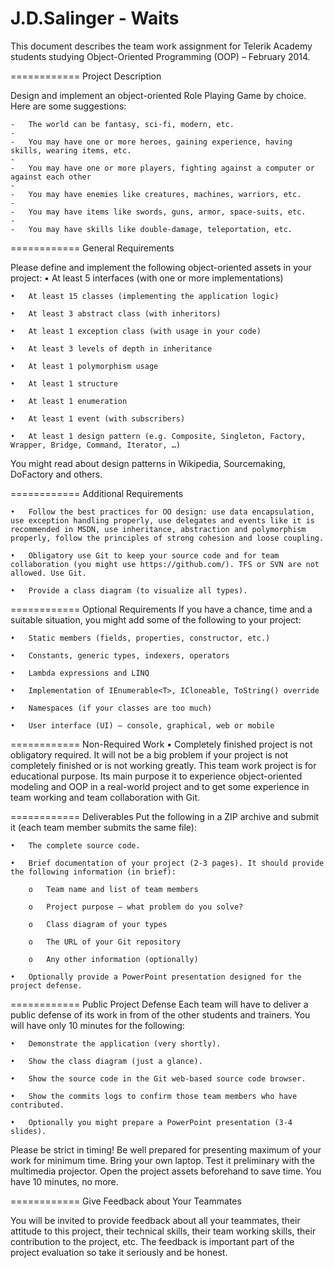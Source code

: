 J.D.Salinger - Waits
============
This document describes the team work assignment for Telerik Academy students studying Object-Oriented Programming (OOP) – February 2014.

============
Project Description

Design and implement an object-oriented Role Playing Game by choice. Here are some suggestions:
		
	-	The world can be fantasy, sci-fi, modern, etc.
	-	
	-	You may have one or more heroes, gaining experience, having skills, wearing items, etc.
	-	
	-	You may have one or more players, fighting against a computer or against each other
	-	
	-	You may have enemies like creatures, machines, warriors, etc. 
	-	
	-	You may have items like swords, guns, armor, space-suits, etc.
	-	
	-	You may have skills like double-damage, teleportation, etc.

============
General Requirements

Please define and implement the following object-oriented assets in your project:
	•	At least 5 interfaces (with one or more implementations)
	
	•	At least 15 classes (implementing the application logic)
	
	•	At least 3 abstract class (with inheritors)
	
	•	At least 1 exception class (with usage in your code)
	
	•	At least 3 levels of depth in inheritance
	
	•	At least 1 polymorphism usage
	
	•	At least 1 structure
	
	•	At least 1 enumeration
	
	•	At least 1 event (with subscribers)
	
	•	At least 1 design pattern (e.g. Composite, Singleton, Factory, Wrapper, Bridge, Command, Iterator, …)
	
You might read about design patterns in Wikipedia, Sourcemaking, DoFactory and others.

============
Additional Requirements

	•	Follow the best practices for OO design: use data encapsulation, use exception handling properly, use delegates and events like it is recommended in MSDN, use inheritance, abstraction and polymorphism properly, follow the principles of strong cohesion and loose coupling.
	
	•	Obligatory use Git to keep your source code and for team collaboration (you might use https://github.com/). TFS or SVN are not allowed. Use Git.
	
	•	Provide a class diagram (to visualize all types).
	
============
Optional Requirements
If you have a chance, time and a suitable situation, you might add some of the following to your project:

	•	Static members (fields, properties, constructor, etc.)
	
	•	Constants, generic types, indexers, operators
	
	•	Lambda expressions and LINQ
	
	•	Implementation of IEnumerable<T>, ICloneable, ToString() override
	
	•	Namespaces (if your classes are too much) 
	
	•	User interface (UI) – console, graphical, web or mobile
	
============
Non-Required Work
•	Completely finished project is not obligatory required. It will not be a big problem if your project is not completely finished or is not working greatly. This team work project is for educational purpose. Its main purpose it to experience object-oriented modeling and OOP in a real-world project and to get some experience in team working and team collaboration with Git. 

============
Deliverables
Put the following in a ZIP archive and submit it (each team member submits the same file):

	•	The complete source code.
	
	•	Brief documentation of your project (2-3 pages). It should provide the following information (in brief):
	
		o	Team name and list of team members
		
		o	Project purpose – what problem do you solve?
		
		o	Class diagram of your types
		
		o	The URL of your Git repository
		
		o	Any other information (optionally)
		
	•	Optionally provide a PowerPoint presentation designed for the project defense.
	
============
Public Project Defense
Each team will have to deliver a public defense of its work in from of the other students and trainers. You will have only 10 minutes for the following:

	•	Demonstrate the application (very shortly).
	
	•	Show the class diagram (just a glance).
	
	•	Show the source code in the Git web-based source code browser.
	
	•	Show the commits logs to confirm those team members who have contributed.
	
	•	Optionally you might prepare a PowerPoint presentation (3-4 slides).
	
Please be strict in timing! Be well prepared for presenting maximum of your work for minimum time. Bring your own laptop. Test it preliminary with the multimedia projector. Open the project assets beforehand to save time. You have 10 minutes, no more.

============
Give Feedback about Your Teammates

You will be invited to provide feedback about all your teammates, their attitude to this project, their technical skills, their team working skills, their contribution to the project, etc. The feedback is important part of the project evaluation so take it seriously and be honest.

